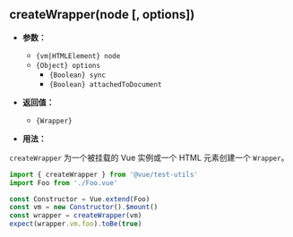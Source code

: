 ## createWrapper(node [, options])

- **参数：**

  - `{vm|HTMLElement} node`
  - `{Object} options`
    - `{Boolean} sync`
    - `{Boolean} attachedToDocument`

- **返回值：**
  - `{Wrapper}`

- **用法：**

`createWrapper` 为一个被挂载的 Vue 实例或一个 HTML 元素创建一个 `Wrapper`。

```js
import { createWrapper } from '@vue/test-utils'
import Foo from './Foo.vue'

const Constructor = Vue.extend(Foo)
const vm = new Constructor().$mount()
const wrapper = createWrapper(vm)
expect(wrapper.vm.foo).toBe(true)
```
